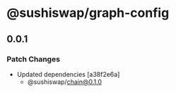 # @sushiswap/graph-config

## 0.0.1

### Patch Changes

- Updated dependencies [a38f2e6a]
  - @sushiswap/chain@0.1.0
